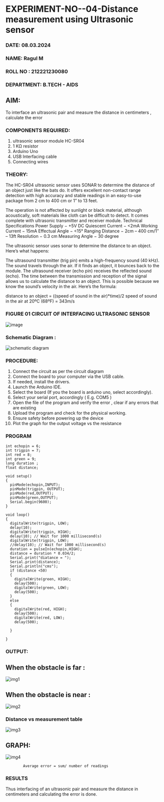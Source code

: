 # EXPERIMENT-NO--04-Distance measurement using Ultrasonic sensor
###  DATE: 08.03.2024
###  NAME: Ragul M
###  ROLL NO : 212221230080
###  DEPARTMENT: B.TECH - AIDS 
## AIM: 
To interface an ultrasonic pair and measure the distance in centimeters , calculate the error
 
### COMPONENTS REQUIRED:
1.	ultrasonic sensor module HC-SR04
2.	1 KΩ resistor 
3.	Arduino Uno 
4.	USB Interfacing cable 
5.	Connecting wires 


### THEORY: 
The HC-SR04 ultrasonic sensor uses SONAR to determine the distance of an object just like the bats do. It offers excellent non-contact range detection with high accuracy and stable readings in an easy-to-use package from 2 cm to 400 cm or 1” to 13 feet.

The operation is not affected by sunlight or black material, although acoustically, soft materials like cloth can be difficult to detect. It comes complete with ultrasonic transmitter and receiver module.
Technical Specifications
Power Supply − +5V DC
Quiescent Current − <2mA
Working Current − 15mA
Effectual Angle − <15°
Ranging Distance − 2cm – 400 cm/1″ – 13ft
Resolution − 0.3 cm
Measuring Angle − 30 degree

The ultrasonic sensor uses sonar to determine the distance to an object. Here’s what happens:

The ultrasound transmitter (trig pin) emits a high-frequency sound (40 kHz).
The sound travels through the air. If it finds an object, it bounces back to the module.
The ultrasound receiver (echo pin) receives the reflected sound (echo).
The time between the transmission and reception of the signal allows us to calculate the distance to an object. This is possible because we know the sound’s velocity in the air. Here’s the formula:

distance to an object = ((speed of sound in the air)*time)/2
speed of sound in the air at 20ºC (68ºF) = 343m/s

### FIGURE 01 CIRCUIT OF INTERFACING ULTRASONIC SENSOR 


![image](https://user-images.githubusercontent.com/36288975/166430594-5adb4ca9-5a42-4781-a7e6-7236b3766a85.png)

### Schematic Diagram :

![schematic diagram](https://github.com/ragulmani936/Experiment--04-Interfacing-digital-output-with-arduino-ultrasonic-sensor/assets/94881918/25d9831f-440e-4670-a0b1-4facc87517cd)


### PROCEDURE:
1.	Connect the circuit as per the circuit diagram 
2.	Connect the board to your computer via the USB cable.
3.	If needed, install the drivers.
4.	Launch the Arduino IDE.
5.	Select the board (If you the board is arduino uno, select accordingly).
6.	Select your serial port, accordingly ( E.g. COM5 )
7.	Open the file of the program  and verify the error , clear if any errors that are existing 
8.	Upload the program and check for the physical working. 
9.	Ensure safety before powering up the device 
10.	Plot the graph for the output voltage vs the resistance 


### PROGRAM 
~~~
int echopin = 6;
int trigpin = 7;
int red = 8;
int green = 9;
long duration ;
float distance;

void setup()
{
  pinMode(echopin,INPUT);
  pinMode(trigpin, OUTPUT);
  pinMode(red,OUTPUT);
  pinMode(green,OUTPUT);
  Serial.begin(9600);
}

void loop()
{
  digitalWrite(trigpin, LOW);
  delay(10);
  digitalWrite(trigpin, HIGH);
  delay(10); // Wait for 1000 millisecond(s)
  digitalWrite(trigpin, LOW);
  //delay(10); // Wait for 1000 millisecond(s)
  duration = pulseIn(echopin,HIGH);
  distance = duration * 0.034/2;
  Serial.print("diatance = ");
  Serial.print(distance);
  Serial.println("cms");
  if (distance <50)
  {
    digitalWrite(green, HIGH);
  	delay(500);
    digitalWrite(green, LOW);
  	delay(500);
  }
  else
  {
    digitalWrite(red, HIGH);
  	delay(500);
    digitalWrite(red, LOW);
  	delay(500);
    
  }
  
}
~~~
### OUTPUT:
## When the obstacle is far :

![img1](https://github.com/ragulmani936/Experiment--04-Interfacing-digital-output-with-arduino-ultrasonic-sensor/assets/94881918/d892c7ec-b5d7-46a1-88d8-68348a8ab6cc)


## When the obstacle is near :

![img2](https://github.com/ragulmani936/Experiment--04-Interfacing-digital-output-with-arduino-ultrasonic-sensor/assets/94881918/c99d120c-36eb-4168-a978-869c7e663988)


### Distance vs measurement table 

![img3](https://github.com/ragulmani936/Experiment--04-Interfacing-digital-output-with-arduino-ultrasonic-sensor/assets/94881918/101fc98f-5a99-4678-91a6-4a2bfb9479d2)


## GRAPH:

![img4](https://github.com/ragulmani936/Experiment--04-Interfacing-digital-output-with-arduino-ultrasonic-sensor/assets/94881918/5e01f9f0-b46e-4e2a-8b01-dc1d2a8da37a)


			
			
			
			
			
			Average error = sum/ number of readings 
 








### RESULTS
Thus interfacing of an ultrasonic pair and measure the distance in centimeters and calculating the error is done.



 
